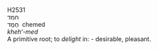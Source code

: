 <body>
  <p>H2531<br>  חמד  <br> חֶמֶד  ‎  chemed  <br><i>kheh‘-med </i><br>A primitive root; to <i>delight</i> in: - desirable, pleasant.<br></p>
 </body>